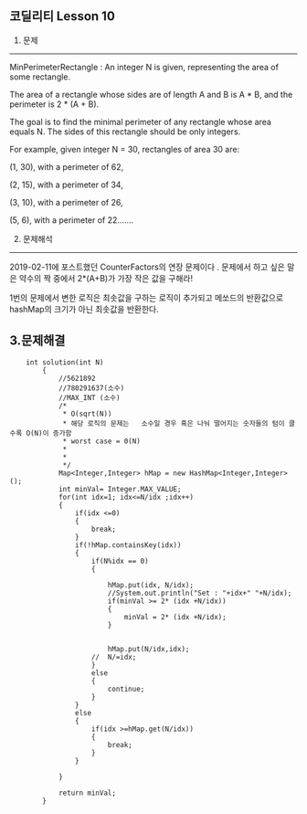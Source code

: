 코딜리티 Lesson 10
--- 
1. 문제
---
MinPerimeterRectangle  : An integer N is given, representing the area of some rectangle.

The area of a rectangle whose sides are of length A and B is A * B, and the perimeter is 2 * (A + B).

The goal is to find the minimal perimeter of any rectangle whose area equals N. The sides of this rectangle should be only integers.

For example, given integer N = 30, rectangles of area 30 are:

(1, 30), with a perimeter of 62,

(2, 15), with a perimeter of 34,

(3, 10), with a perimeter of 26,

(5, 6), with a perimeter of 22.......


2. 문제해석
---
2019-02-11에 포스트했던 CounterFactors의 연장 문제이다 . 문제에서 하고 싶은 말은 약수의 짝 중에서 2*(A+B)가 가장 작은 값을 구해라!

1번의 문제에서 변한 로직은  최솟값을 구하는 로직이 추가되고 메쏘드의 반환값으로 hashMap의 크기가 아닌 최솟값을 반환한다.


3.문제해결
---
```
	int solution(int N)
		{
			//5621892
			//780291637(소수)
			//MAX_INT (소수)
			/* 
			 * O(sqrt(N))
			 * 해당 로직의 문제는   소수일 경우 혹은 나눠 떨어지는 숫자들의 텀이 클 수록 O(N)이 증가함
			 * worst case = 0(N)
			 * 
			 * 
			 */
			Map<Integer,Integer> hMap = new HashMap<Integer,Integer>();
			int minVal= Integer.MAX_VALUE;
			for(int idx=1; idx<=N/idx ;idx++)
			{
				if(idx <=0)
				{
					break;
				}
				if(!hMap.containsKey(idx))
				{
					if(N%idx == 0)		
					{
						
						hMap.put(idx, N/idx);
						//System.out.println("Set : "+idx+" "+N/idx);
						if(minVal >= 2* (idx +N/idx))
						{
							minVal = 2* (idx +N/idx);
						}
						
						
						hMap.put(N/idx,idx);
					//	N/=idx;
					}
					else
					{
						continue;
					}
				}
				else
				{
					if(idx >=hMap.get(N/idx))
					{
						break;
					}
				}
					
			}
			
			return minVal;
		}
```